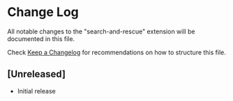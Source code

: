 # Change Log

All notable changes to the "search-and-rescue" extension will be documented in this file.

Check [Keep a Changelog](http://keepachangelog.com/) for recommendations on how to structure this file.

## [Unreleased]

- Initial release
